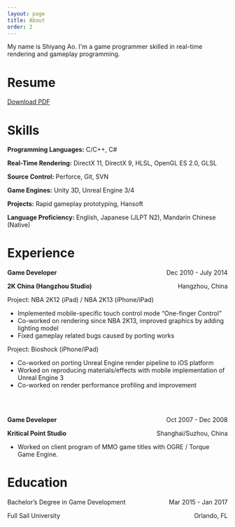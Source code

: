 ```yaml
---
layout: page
title: About
order: 2
---
```


My name is Shiyang Ao. I'm a game programmer skilled in real-time rendering and gameplay programming.

# Resume
[Download PDF](https://www.dropbox.com/s/74usr7alqkpe3il/ShiyangAo_Resume.pdf?dl=0)

# Skills

**Programming Languages:** C/C++, C#

**Real-Time Rendering:** DirectX 11, DirectX 9, HLSL, OpenGL ES 2.0, GLSL

**Source Control:** Perforce, Git, SVN

**Game Engines:** Unity 3D, Unreal Engine 3/4

**Projects:** Rapid gameplay prototyping, Hansoft

**Language Proficiency:** English, Japanese (JLPT N2), Mandarin Chinese (Native)

# Experience
<p>
  <b>Game Developer</b>
  <span style="float: right">Dec 2010 - July 2014</span>
</p>
<p>
  <b>2K China (Hangzhou Studio)</b>
  <span style="float: right">Hangzhou, China</span>
</p>

Project: NBA 2K12 (iPad) / NBA 2K13 (iPhone/iPad)

* Implemented mobile-specific touch control mode “One-finger Control”
* Co-worked on rendering since NBA 2K13, improved graphics by adding lighting model
* Fixed gameplay related bugs caused by porting works

Project: Bioshock (iPhone/iPad)

* Co-worked on porting Unreal Engine render pipeline to iOS platform
* Worked on reproducing materials/effects with mobile implementation of Unreal Engine 3
* Co-worked on render performance profiling and improvement
<br/>
<br/>
<p>
  <b>Game Developer</b>
  <span style="float: right">Oct 2007 - Dec 2008</span>
</p>
<p>
  <b>Kritical Point Studio</b>
  <span style="float: right">Shanghai/Suzhou, China</span>
</p>

* Worked on client program of MMO game titles with OGRE / Torque Game Engine.

# Education
<p>
  Bachelor’s Degree in Game Development
  <span style="float: right">Mar 2015 - Jan 2017</span>
</p>
<p>
  Full Sail University
  <span style="float: right">Orlando, FL</span>
</p>
